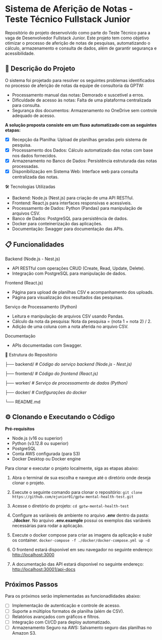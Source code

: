 # Sistema de Aferição de Notas - Teste Técnico Fullstack Junior

Repositório do projeto desenvolvido como parte do Teste Técnico para a vaga de Desenvolvedor Fullstack Junior. Este projeto tem como objetivo otimizar o processo de aferição de notas de pesquisas, automatizando o cálculo, armazenamento e consulta de dados, além de garantir segurança e acessibilidade.

## 🚀 Descrição do Projeto

O sistema foi projetado para resolver os seguintes problemas identificados no processo de aferição de notas da equipe de consultoria da GPTW:

- Processamento manual das notas: Demorado e suscetível a erros.
- Dificuldade de acesso às notas: Falta de uma plataforma centralizada para consulta.
- Segurança dos documentos: Armazenamento no OneDrive sem controle adequado de acesso.

**A solução proposta consiste em um fluxo automatizado com as seguintes etapas:**

- [x] Recepção da Planilha: Upload de planilhas geradas pelo sistema de pesquisa.
- [x] Processamento dos Dados: Cálculo automatizado das notas com base nos dados fornecidos.
- [x] Armazenamento no Banco de Dados: Persistência estruturada das notas processadas.
- [x] Disponibilização em Sistema Web: Interface web para consulta centralizada das notas.

🛠️ Tecnologias Utilizadas

- Backend: Node.js (Nest.js) para criação de uma API RESTful.
- Frontend: React.js para interfaces responsivas e acessíveis.
- Processamento de Dados: Python (Pandas) para manipulação de arquivos CSV.
- Banco de Dados: PostgreSQL para persistência de dados.
- Docker para conteinerização das aplicações.
- Documentação: Swagger para documentação das APIs.

## 📋 Funcionalidades

Backend (Node.js - Nest.js)

- API RESTful com operações CRUD (Create, Read, Update, Delete).
- Integração com PostgreSQL para manipulação de dados.

Frontend (React.js)

- Página para upload de planilhas CSV e acompanhamento dos uploads.
- Página para visualização dos resultados das pesquisas.

Serviço de Processamento (Python)

- Leitura e manipulação de arquivos CSV usando Pandas.
- Cálculo da nota da pesquisa: Nota da pesquisa = (nota 1 + nota 2) / 2.
- Adição de uma coluna com a nota aferida no arquivo CSV.

Documentação

- APIs documentadas com Swagger.

📂 Estrutura do Repositório

├── backend/     *# Código do serviço backend (Node.js - Nest.js)*

├── frontend/    *# Código do frontend (React.js)*

├── worker/      *# Serviço de processamento de dados (Python)*

├── docker/      *# Configurações do docker*

└── README.md 



## ⚙️ Clonando e Executando o Código

**Pré-requisitos**

- Node.js (v16 ou superior)
- Python (v3.12.8 ou superior)
- PostgreSQL
- Conta AWS configurada (para S3)
- Docker Desktop ou Docker engine

Para clonar e executar o projeto localmente, siga as etapas abaixo:

1. Abra o terminal de sua escolha e navegue até o diretório onde deseja clonar o projeto.

2. Execute o seguinte comando para clonar o repositório:
`
git clone https://github.com/ejunior01/gptw-mental-health-test.git
`
3. Acesse o diretório do projeto:
`cd gptw-mental-health-test`

4. Configure as variáveis de ambiente no arquivo **.env** dentro da pasta: **./docker**. No arquivo **.env.example** possui os exemplos das variáveis necessárias para rodar a aplicação.

5. Execute o docker compose para criar as imagens da aplicação e subir os container.
`
docker-compose -f ./docker/docker-compose.yml up -d
`
6. O frontend estará disponível em seu navegador no seguinte endereço: <http://localhost:3000>

7. A documentação das API estará disponível no seguinte endereço: <http://localhost:30001/api-docs>

## Próximos Passos

Para os próximos serão implementadas as funcionadlidades abaixo:

- [ ] Implementação de autenticação e controle de acesso.
- [ ] Suporte a múltiplos formatos de planilha (além de CSV).
- [ ] Relatórios avançados com gráficos e filtros.
- [ ] Integração com CI/CD para deploy automatizado.
- [ ] Armazenamento Seguro na AWS: Salvamento seguro das planilhas no Amazon S3.
